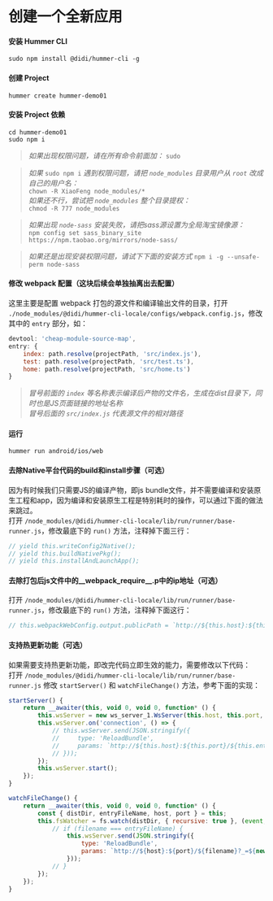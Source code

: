 创建一个全新应用
===

#### 安装 Hummer CLI
```
sudo npm install @didi/hummer-cli -g
```

#### 创建 Project
```
hummer create hummer-demo01
```

#### 安装 Project 依赖
```
cd hummer-demo01
sudo npm i
```
> *如果出现权限问题，请在所有命令前面加：* `sudo`  

> *如果* `sudo npm i` *遇到权限问题，请把 `node_modules` 目录用户从 `root` 改成自己的用户名：*  
`chown -R XiaoFeng node_modules/*`  
*如果还不行，尝试把 `node_modules` 整个目录提权：*  
`chmod -R 777 node_modules` 

> *如果出现 `node-sass` 安装失败，请把sass源设置为全局淘宝镜像源：*  
`npm config set sass_binary_site https://npm.taobao.org/mirrors/node-sass/`

> *如果还是出现安装权限问题，请试下下面的安装方式*
`npm i -g --unsafe-perm node-sass`

#### 修改 webpack 配置（这块后续会单独抽离出去配置）
这里主要是配置 webpack 打包的源文件和编译输出文件的目录，打开 `./node_modules/@didi/hummer-cli-locale/configs/webpack.config.js`，修改其中的 `entry` 部分，如：
```js
devtool: 'cheap-module-source-map',
entry: {
    index: path.resolve(projectPath, 'src/index.js'),
    test: path.resolve(projectPath, 'src/test.ts'),
    home: path.resolve(projectPath, 'src/home.ts')
}
```
> *冒号前面的 `index` 等名称表示编译后产物的文件名，生成在dist目录下，同时也是JS页面链接的地址名称*  
> *冒号后面的 `src/index.js` 代表源文件的相对路径*

#### 运行
```
hummer run android/ios/web
```

#### 去除Native平台代码的build和install步骤（可选）
因为有时候我们只需要JS的编译产物，即js bundle文件，并不需要编译和安装原生工程和app，因为编译和安装原生工程是特别耗时的操作，可以通过下面的做法来跳过。  
打开 `/node_modules/@didi/hummer-cli-locale/lib/run/runner/base-runner.js`，修改最底下的 `run()` 方法，注释掉下面三行：
```js
// yield this.writeConfig2Native();
// yield this.buildNativePkg();
// yield this.installAndLaunchApp();
```

#### 去除打包后js文件中的__webpack_require__.p中的ip地址（可选） 
打开 `/node_modules/@didi/hummer-cli-locale/lib/run/runner/base-runner.js`，修改最底下的 `run()` 方法，注释掉下面这行：
```js
// this.webpackWebConfig.output.publicPath = `http://${this.host}:${this.port}/`;
```

#### 支持热更新功能（可选）
如果需要支持热更新功能，即改完代码立即生效的能力，需要修改以下代码：  
打开 `/node_modules/@didi/hummer-cli-locale/lib/run/runner/base-runner.js`
修改 `startServer()` 和 `watchFileChange()` 方法，参考下面的实现：
```js
startServer() {
    return __awaiter(this, void 0, void 0, function* () {
        this.wsServer = new ws_server_1.WsServer(this.host, this.port, this.distDir);
        this.wsServer.on('connection', () => {
            // this.wsServer.send(JSON.stringify({
            //     type: 'ReloadBundle',
            //     params: `http://${this.host}:${this.port}/${this.entryFileName}?_=${new Date().getTime()}`
            // }));
        });
        this.wsServer.start();
    });
}

watchFileChange() {
    return __awaiter(this, void 0, void 0, function* () {
        const { distDir, entryFileName, host, port } = this;
        this.fsWatcher = fs.watch(distDir, { recursive: true }, (event, filename) => {
            // if (filename === entryFileName) {
                this.wsServer.send(JSON.stringify({
                    type: 'ReloadBundle',
                    params: `http://${host}:${port}/${filename}?_=${new Date().getTime()}`
                }));
            // }
        });
    });
}
```